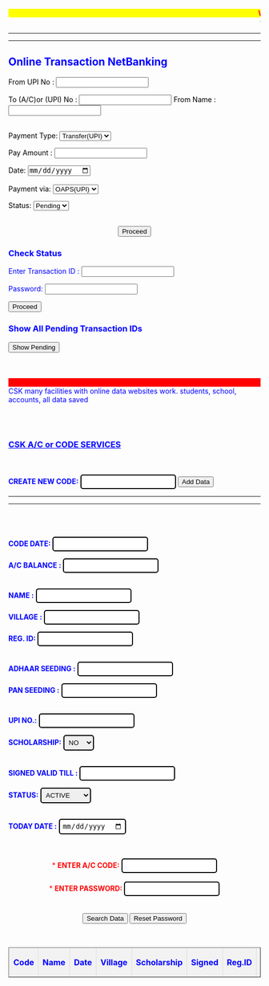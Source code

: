 <!DOCTYPE html>
<html lang="en">
<head>
    <meta charset="UTF-8">
    <meta name="viewport" content="width=device-width, initial-scale=1.0">
    <title>Registration Details</title>
    <style>
       
   button {
      padding: 10px 20px;
      background-color: black;
      color: white;
      border: none;
      border-radius: 5px;
      cursor: pointer;
    }

.result {
      background: #e6ffe6;
      padding: 15px;
      border-radius: 10px;
      margin-top: 15px;
    }   
 .footer {
      background-color: #002b5c;
      color: #fff;
      text-align: center;
      padding: 10px;
      margin-top: 30px;
    }
       
 .container {
      
 padding: 15px;
      border-radius: 10px;
      box-shadow: 0 0 10px #ccc;
      max-width: 1000px;
      margin: auto;
    }
       
 .ss {
      background-color: yellow;
      padding: 15px;
      border-radius: 10px;
      box-shadow: 0 0 10px #ccc;
      max-width: 1000px;
      margin: auto;
    }
       
  .codes    {
           
 border: 2px solid black;
            border-radius: 4px;
            outline: none;
            padding: 4px;
            color: black;
         }
       
.sub {
            color: white;
            background: blue;
            padding: 10px 20px;
            border: none;
            cursor: pointer;
            border-radius: 15px;
        }
        .sub:hover {
            background-color: darkgreen;
        }
        table {
            width: 100%;
            border-collapse: collapse;
        }
        th, td {
            border: 1px solid #dddddd;
            text-align: left;
            padding: 8px;
        }
        th {
            background-color: #f2f2f2;
            font-weight: bold;
        }
        td {
            color: black;
            font-weight: bold;
        }
        .code, .pass {
            border: 2px solid black;
            border-radius: 5px;
            outline: none;
            padding: 5px;
            color: black;
        }
        .code:focus {
            border: 2px solid blue;
        }
        .pass:focus {
            border: 2px solid red;
        }
        
 hr {
  border: none;
  border-top: 0px solid #ccc;
  margin: 0px 0;
}   
 </style>
</head>
<body text="blue">   
    <marquee bgcolor="yellow"><font color="RED"><b>WAHEGURU JI KA KHALSA WAHEGURU JI KI FATEH</b></font></marquee>
    <marquee scrolldelay="1" scrollamount="1">
        <font color="black"><b>ONLY FOR ADMIN PURPOSE USING SATURDAY AND SUNDAY AFFI. TO JASKARAN SINGH DEOL</b></font>
    </marquee>
    <hr><hr>
       <div class="ss">
 
  <h2>Online Transaction NetBanking</h2>

  <form id="bankForm">
   <font color="black"> <label for="fromAccount">From UPI No :</label>
    <input type="number" class="codes" id="fromAccount" required>

  <label for="toAccount">To (A/C)or (UPI) No :</label>
    <input type="number" class="codes" id="toAccount" required>
    <label for="fullName">From Name :</label>
    <input type="text" id="fullName" class="codes" required><br><br>

  <label for="paymentType">Payment Type:</label>
    <select id="paymentType" class="codes" required>
      <option value="Transfer(UPI)">Transfer(UPI)</option>
          </select>

 <label for="amount">Pay Amount :</label>
    <input type="number" class="codes" id="amount" required>

  <label for="date">Date:</label>
    <input type="date" id="date" class="codes" required><br><br>
    <label for="paymentVia">Payment via:</label>
    <select id="paymentVia" class="codes" required>
      <option value="OAPS(UPI)">OAPS(UPI)</option>
      <option value="Debit Card">Debit Card</option>
    </select>

 <label for="status">Status:</label>
    <select id="status" class="codes" required>
      <option value="Pending">Pending</option>
     <option value=" Diclined ">Diclined</option>
     <option value="Verified">Verified</option>
    </select>   </font>  <br><br>

  <center><button type="submit">Proceed</button></center>
  </form>

  <div class="search-section">
    <h3>Check Status</h3>
    <label for="searchAccountNumber">Enter Transaction ID :</label>
    <input type="text" class="codes" id="searchAccountNumber">

 <label for="searchPassword">Password:</label>
  <input type="password"  class="codes" id="searchPassword">

<button onclick="searchAccount()">Proceed</button>
  </div>

  <div id="accountResult" class="result" style="display: none;"></div>

  <div id="editSection" class="edit-section" style="display: none;">
    <h3>Edit Record</h3>
    <label for="editName">Name:</label>
    <input type="text" class="codes" id="editName">

 <label for="editAmount">Pay (INR) Amount):</label>
    <input type="number" class="codes" id="editAmount">

  <label for="editStatus">Status:</label>
    <select id="editStatus"   class="codes">
      <option value="Pending">Pending</option>
      <option value="Verified">Verified</option>
    </select>
    <label for="editPassword">Password:</label>
    <input type="password" class="codes" id="editPassword" required>

  <button onclick="saveChanges()">Save Changes</button>
  </div>

  <div>
    <h3>Show All Pending Transaction IDs</h3>
    <button onclick="showPendingAccounts()">Show Pending</button>
      </div>
 <br> <br>   <br>
  </div>

  <div id="pendingResults" class="result" style="display: none;"></div>

  <script>
    let currentEditIndex = -1;

    function generateAccountNumber() {
      const accounts = JSON.parse(localStorage.getItem('bankAccounts')) || [];
      const letters = 'ABCDEFGHIJKLMNOPQRSTUVWXYZ';
      let accountNumber;

      do {
        let alphaPart = '';
        for (let i = 0; i < 4; i++) {
          alphaPart += letters.charAt(Math.floor(Math.random() * letters.length));
        }

        let numPart = Math.floor(1000 + Math.random() * 9000); // 4-digit number

        accountNumber = alphaPart + numPart;
      } while (accounts.some(acc => acc.accountNumber === accountNumber));

      return accountNumber;
    }

    document.getElementById('bankForm').addEventListener('submit', function (e) {
      e.preventDefault();

      const fromAccount = document.getElementById('fromAccount').value;
      const toAccount = document.getElementById('toAccount').value;
      const name = document.getElementById('fullName').value;
      const paymentType = document.getElementById('paymentType').value;
      const amount = document.getElementById('amount').value;
      const date = document.getElementById('date').value;
      const paymentVia = document.getElementById('paymentVia').value;
      const status = document.getElementById('status').value;
      const password = document.getElementById('password').value;

      if (password !== "Q02") {
        alert("Invalid password. You must enter correct password to register.");
        return;
      }

      const accountNumber = generateAccountNumber();

      const accountData = {
        accountNumber,
        fromAccount,
        toAccount,
        name,
        paymentType,
        amount,
        date,
        paymentVia,
        status
      };

      const accounts = JSON.parse(localStorage.getItem('bankAccounts')) || [];
      accounts.push(accountData);
      localStorage.setItem('bankAccounts', JSON.stringify(accounts));

      alert(`Success!  Your Transaction ID is: ${accountNumber}`);
      document.getElementById('bankForm').reset();
    });

    function searchAccount() {
      const searchNumber = document.getElementById('searchAccountNumber').value;
      const searchPassword = document.getElementById('searchPassword').value;

      const resultDiv = document.getElementById('accountResult');
      const editSection = document.getElementById('editSection');

      if (searchPassword !== "Q02") {
        resultDiv.innerHTML = 'Invalid password. You must enter correct password to search.';
        resultDiv.style.display = 'block';
        editSection.style.display = 'none';
        return;
      }

      const accounts = JSON.parse(localStorage.getItem('bankAccounts')) || [];
      const foundIndex = accounts.findIndex(acc => acc.accountNumber === searchNumber);

      if (foundIndex !== -1) {
        const found = accounts[foundIndex];
        currentEditIndex = foundIndex;

        resultDiv.innerHTML = `
          <strong>Reference Number:</strong> ${found.accountNumber}<br>
          <strong>Name:</strong> ${found.name}<br>
          <strong>From A/C:</strong> ${found.fromAccount}<br>
          <strong>To A/C:</strong> ${found.toAccount}<br>
          <strong>Payment Type:</strong> ${found.paymentType}<br>
          <strong>Amount:</strong> ${found.amount}<br>
          <strong>Date:</strong> ${found.date}<br>
          <strong>Payment via:</strong> ${found.paymentVia}<br>
          <strong>Status:</strong> ${found.status}
        `;
        resultDiv.style.display = 'block';

        document.getElementById('editName').value = found.name;
        document.getElementById('editAmount').value = found.amount;
        document.getElementById('editStatus').value = found.status;
        editSection.style.display = 'block';
      } else {
        resultDiv.innerHTML = 'Record not found.';
        resultDiv.style.display = 'block';
        editSection.style.display = 'none';
      }
    }

    function saveChanges() {
      const password = document.getElementById('editPassword').value;
      if (password !== "Q02") {
        alert("Invalid password. You must enter correct password to save changes.");
        return;
      }

      const accounts = JSON.parse(localStorage.getItem('bankAccounts')) || [];
      if (currentEditIndex === -1) return;

      accounts[currentEditIndex].name = document.getElementById('editName').value;
      accounts[currentEditIndex].amount = document.getElementById('editAmount').value;
      accounts[currentEditIndex].status = document.getElementById('editStatus').value;

      localStorage.setItem('bankAccounts', JSON.stringify(accounts));
      alert('Record updated successfully.');
      document.getElementById('editSection').style.display = 'none';
      document.getElementById('accountResult').style.display = 'none';
    }

    function showPendingAccounts() {
      const accounts = JSON.parse(localStorage.getItem('bankAccounts')) || [];
      const pending = accounts.filter(acc => acc.status === "Pending");

      const resultDiv = document.getElementById('pendingResults');
      if (pending.length === 0) {
        resultDiv.innerHTML = "No pending Transaction Id found.";
      } else {
        resultDiv.innerHTML = "<strong>Pending Reference Numbers:</strong><br><ul>" +
          pending.map(acc => `<li>${acc.accountNumber} - ${acc.name}</li>`).join('') +
          "</ul>";
      }

      resultDiv.style.display = 'block';
    }
  </script>   
     
<marquee bgcolor="red" scrolldelay="1" scrollamount="1">
    <font color="yellow"><b>ONLY FOR ADMIN PURPOSE USING SATURDAY AND SUNDAY AFFI. TO JASKARAN SINGH DEOL</b></font>
</marquee>
<br>

<div class="footer">
    CSK many facilities with online data websites work. students, school, accounts, all data saved
</div>

<br><br>

<div class="container">
    <h3><u>CSK A/C or CODE SERVICES</u></h3>
    <br><br>
 <form id="studentForm">
        <input type="hidden" id="editingRowIndex">
  <label for="newCode"><b>CREATE NEW CODE:</b></label>
        <input type="number" id="newCode" class="code"> 
        <input type="button" value="Add Data" class="sub" onclick="addStudent()">
        <br><hr><hr> <br>      <br>  <br>
<label for="studentD"><b>CODE DATE:</b></label>
        <input type="text" id="studentD" class="code" required>

  <label for="studentB"><b>A/C BALANCE :</b></label>
        <input type="number" id="studentB" class="code" required><br><br>

 <label for="studentreg"><b>NAME :</b></label>
        <input type="text" id="studentreg" class="code" required>

<label for="studentrecipt"><b>VILLAGE :</b></label>
        <input type="text" id="studentrecipt" class="code" required>

  <label for="studentstatus"><b>REG. ID:</b></label>
        <input type="text" id="studentstatus" class="code"><br><br>

<label for="studentAdhaar"><b>ADHAAR SEEDING :</b></label>
        <input type="text" id="studentAdhaar" class="code" required>

   <label for="studentPan"><b>PAN SEEDING :</b></label>
        <input type="text" id="studentPan" class="code" required><br><br>

 <label for="studentform"><b>UPI NO.:</b></label>
        <input type="number" id="studentform" class="code">

  <label for="studentpay"><b>SCHOLARSHIP:</b></label>
        <select id="studentpay" class="code">
            <option value="NO">NO</option>
            <option value="YES">YES</option>
        </select><br><br>

 <label for="studentTD"><b>SIGNED VALID TILL :</b></label>
        <input type="text" id="studentTD" class="code" required>

  <label for="studentsign"><b>STATUS:</b></label>
        <select id="studentsign" class="code">
            <option value="ACTIVE">ACTIVE</option>
            <option value="DEACTIVE">DEACTIVE</option>
        </select><br><br>

  <label for="studenttype"><b>TODAY DATE :</b></label>
        <input type="date" id="studenttype" class="code" required>
        <br><br><br>
<center>
            <font color="red">*
            <label for="studentID"><b>ENTER A/C  CODE:</b></label> </font>
            <input type="number" id="studentID" class="code" required> 
        </center>
        <br>
        <center>
            <font color="red">*</font>  
            <label for="password"><font color="red"><b>ENTER PASSWORD:</b></font></label>
            <input type="password" id="password" class="pass" required>
        </center><br><br>
 <center>
            <input type="button" value="Search Data" class="sub" onclick="searchStudent()">
            <input type="button" value="Save Changes" id="saveButton" class="sub" style="display:none;" onclick="saveEditedStudent()">
            
<input type="button" value="Reset Password" class="sub" onclick="resetPassword()">                 
        </center>    </form>
</div>

<br>

<table id="feesTable" border="1">
    <thead>
        <tr>
            <th>Code</th>
            <th>Name</th>
            <th>Date</th>
            <th>Village</th>
            <th>Scholarship</th>
            <th>Signed</th>
            <th>Reg.ID</th>
            <th>UPI NO.</th>
            <th>ADHAAR seeding</th>
            <th>PAN Seeding</th>
            <th>BAL.(INR)</th>
            <th>Last Update</th>
            <th>Status</th>
            <th>Actions</th>
        </tr>
    </thead>
    <tbody></tbody>
</table>

<div id="transactionHistory" style="margin-top:20px;"></div>

<script>

// Initial Setup
if (!localStorage.getItem("adminPassword")) {
    localStorage.setItem("adminPassword", "Q02");
}

let editIndex = null; // Declare this globally

// Add Student
function addStudent() {
    let password = document.getElementById("password").value.trim();
    if (password !== localStorage.getItem("adminPassword")) {
        alert("Incorrect password.");
        return;
    }
    let students = JSON.parse(localStorage.getItem("students")) || [];
    let newStudent = {
        studentID: document.getElementById("studentID").value.trim(),
        studentreg: document.getElementById("studentreg").value.trim(),
        studentD: document.getElementById("studentD").value.trim(),
        studentrecipt: document.getElementById("studentrecipt").value.trim(),
        studentpay: document.getElementById("studentpay").value.trim(),
        studentTD: document.getElementById("studentTD").value.trim(),
        studentstatus: document.getElementById("studentstatus").value.trim(),
        studentform: document.getElementById("studentform").value.trim(),
        studentAdhaar: document.getElementById("studentAdhaar").value.trim(),
        studentPan: document.getElementById("studentPan").value.trim(),
        studentB: parseFloat(document.getElementById("studentB").value.trim()),
        studenttype: document.getElementById("studenttype").value.trim(),
        studentsign: document.getElementById("studentsign").value.trim(),
        history: []
    };
    students.push(newStudent);
    localStorage.setItem("students", JSON.stringify(students));
    alert("Data added successfully!");
    document.getElementById("studentForm").reset();
    searchStudent();
}

// Search Student
function searchStudent() {
    let searchID = document.getElementById("studentID").value.trim();
    let password = document.getElementById("password").value.trim();
    if (!searchID) {
        alert("Enter Code.");
        return;
    }
    if (password !== localStorage.getItem("adminPassword")) {
        alert("Incorrect password.");
        return;
    }

    let students = JSON.parse(localStorage.getItem("students")) || [];
    let tableBody = document.getElementById("feesTable").getElementsByTagName('tbody')[0];
    tableBody.innerHTML = "";

    let found = false;
    students.forEach((student, index) => {
        if (student.studentID === searchID) {
            found = true;
            let row = tableBody.insertRow();
            Object.entries(student).forEach(([key, value]) => {
                let cell = row.insertCell();
                if (key === "studentB") {
                    cell.innerHTML = `<span style="color:green;">₹${value}</span>`;
                } else if (key === "studentTD") {
                    cell.innerHTML = `<span style="color:red;">${value}</span>`;
                } else if (key === "studentAdhaar") {
                    cell.innerHTML = `<span style="color:green;">${value}</span>`;
                } else {
                    cell.textContent = value;
                }
            });
            let actionsCell = row.insertCell();
            actionsCell.innerHTML = `
                <button onclick="editStudent(${index})">Edit</button>
                <button onclick="deleteStudent(${index})">Delete</button>
                <button onclick="transferMoney(${index})">Transfer</button>
                <button onclick="depositMoney(${index})">Deposit</button>
                <button onclick="withdrawMoney(${index})">Withdraw</button>
                <button onclick="showHistory('${student.studentID}')">History</button>`;
        }
    });
    if (!found) {
        alert("Code not found.");
    }
}

// Edit Student
function editStudent(index) {
    let password = prompt("Enter password to edit:");
    if (password !== localStorage.getItem("adminPassword")) {
        alert("Incorrect password.");
        return;
    }

    let students = JSON.parse(localStorage.getItem("students")) || [];
    let student = students[index];

    document.getElementById("studentID").value = student.studentID;
    document.getElementById("studentreg").value = student.studentreg;
    document.getElementById("studentD").value = student.studentD;
    document.getElementById("studentrecipt").value = student.studentrecipt;
    document.getElementById("studentpay").value = student.studentpay;
    document.getElementById("studentTD").value = student.studentTD;
    document.getElementById("studentstatus").value = student.studentstatus;
    document.getElementById("studentform").value = student.studentform;
    document.getElementById("studentAdhaar").value = student.studentAdhaar;
    document.getElementById("studentPan").value = student.studentPan;
    document.getElementById("studentB").value = student.studentB;
    document.getElementById("studenttype").value = student.studenttype;
    document.getElementById("studentsign").value = student.studentsign;

    editIndex = index;
    document.getElementById("saveButton").style.display = "inline-block";
}

// Save Edited Student
function saveEditedStudent() {
    let password = document.getElementById("password").value.trim();
    if (password !== localStorage.getItem("adminPassword")) {
        alert("Incorrect password. Cannot save changes.");
        return;
    }

    let students = JSON.parse(localStorage.getItem("students")) || [];
    let updatedStudent = {
        studentID: document.getElementById("studentID").value.trim(),
        studentreg: document.getElementById("studentreg").value.trim(),
        studentD: document.getElementById("studentD").value.trim(),
        studentrecipt: document.getElementById("studentrecipt").value.trim(),
        studentpay: document.getElementById("studentpay").value.trim(),
        studentTD: document.getElementById("studentTD").value.trim(),
        studentstatus: document.getElementById("studentstatus").value.trim(),
        studentform: document.getElementById("studentform").value.trim(),
        studentAdhaar: document.getElementById("studentAdhaar").value.trim(),
        studentPan: document.getElementById("studentPan").value.trim(),
        studentB: parseFloat(document.getElementById("studentB").value.trim()),
        studenttype: document.getElementById("studenttype").value.trim(),
        studentsign: document.getElementById("studentsign").value.trim()
    };

    if (editIndex !== null) {
        students[editIndex] = updatedStudent;
        localStorage.setItem("students", JSON.stringify(students));
        alert("Changes saved successfully!");
        document.getElementById("studentForm").reset();
        document.getElementById("saveButton").style.display = "none";
        editIndex = null;
        searchStudent();
    } else {
        alert("No student selected for editing.");
    }
}

// Delete Student
function deleteStudent(index) {
    let password = prompt("Enter password to delete:");
    if (password !== localStorage.getItem("adminPassword")) {
        alert("Incorrect password.");
        return;
    }
    let students = JSON.parse(localStorage.getItem("students")) || [];
    students.splice(index, 1);
    localStorage.setItem("students", JSON.stringify(students));
    searchStudent();
}

// Transfer Money
function transferMoney(index) {
    let password = prompt("Enter password for transfer:");
    if (password !== localStorage.getItem("adminPassword")) {
        alert("Incorrect password.");
        return;
    }

    let students = JSON.parse(localStorage.getItem("students")) || [];
    let sender = students[index];
    let amount = parseFloat(prompt(`Current Balance: ₹${sender.studentB}\nEnter amount to transfer:`));

    if (isNaN(amount) || amount <= 0) {
        alert("Invalid amount.");
        return;
    }

    if (amount > sender.studentB) {
        alert("Insufficient Balance.");
        return;
    }

    let recipientCode = prompt("Enter the recipient's CODE:");
    let recipient = students.find(student => student.studentID === recipientCode);

    if (!recipient) {
        alert("Recipient code not found.");
        return;
    }

    let transactionId = prompt("Enter Transaction ID:");
    sender.studentB = (sender.studentB - amount).toFixed(2);
    recipient.studentB = (parseFloat(recipient.studentB) + amount).toFixed(2);

    localStorage.setItem("students", JSON.stringify(students));

    let transactions = JSON.parse(localStorage.getItem("transactions")) || [];
    transactions.push({
        transactionId: transactionId,
        sender: sender.studentID,
        recipient: recipient.studentID,
        amount: amount,
        date: new Date().toLocaleString(),
        senderBalance: sender.studentB,
        recipientBalance: recipient.studentB,
        type: "transfer"
    });
    localStorage.setItem("transactions", JSON.stringify(transactions));

    alert(`₹${amount} transferred successfully!`);
    searchStudent();
}

// Deposit Money
function depositMoney(index) {
    let password = prompt("Enter password to deposit:");
    if (password !== localStorage.getItem("adminPassword")) {
        alert("Incorrect password.");
        return;
    }

    let students = JSON.parse(localStorage.getItem("students")) || [];
    let student = students[index];
    let amount = parseFloat(prompt("Enter amount to deposit:"));

    if (isNaN(amount) || amount <= 0) {
        alert("Invalid amount.");
        return;
    }

    student.studentB = (parseFloat(student.studentB) + amount).toFixed(2);
    localStorage.setItem("students", JSON.stringify(students));

    let checkId = prompt("Enter Check Number:");

    let transactions = JSON.parse(localStorage.getItem("transactions")) || [];
    transactions.push({
        transactionId: checkId,
        sender: "CASH",
        recipient: student.studentID,
        amount: amount,
        date: new Date().toLocaleString(),
        recipientBalance: student.studentB,
        type: "deposit"
    });
    localStorage.setItem("transactions", JSON.stringify(transactions));

    alert(`₹${amount} deposited successfully!`);
    searchStudent();
}

// Withdraw Money
function withdrawMoney(index) {
    let password = prompt("Enter password to withdraw:");
    if (password !== localStorage.getItem("adminPassword")) {
        alert("Incorrect password.");
        return;
    }

    let students = JSON.parse(localStorage.getItem("students")) || [];
    let student = students[index];
    let amount = parseFloat(prompt("Enter amount to withdraw:"));

    if (isNaN(amount) || amount <= 0 || amount > parseFloat(student.studentB)) {
        alert("Invalid or insufficient amount.");
        return;
    }

    student.studentB = (parseFloat(student.studentB) - amount).toFixed(2);
    localStorage.setItem("students", JSON.stringify(students));

    let checkId = prompt("Enter Check Number:");

    let transactions = JSON.parse(localStorage.getItem("transactions")) || [];
    transactions.push({
        transactionId: checkId,
        sender: student.studentID,
        recipient: "CASH",
        amount: amount,
        date: new Date().toLocaleString(),
        senderBalance: student.studentB,
        type: "withdraw"
    });
    localStorage.setItem("transactions", JSON.stringify(transactions));

    alert(`₹${amount} withdrawn successfully!`);
    searchStudent();
}

// Show Transaction History
function showHistory(code) {
    let password = prompt("Enter password to view history:");
    if (password !== localStorage.getItem("adminPassword")) {
        alert("Incorrect password.");
        return;
    }

    let transactions = JSON.parse(localStorage.getItem("transactions")) || [];
    let historyDiv = document.getElementById("transactionHistory");

    if (!historyDiv) {
        alert("History div not found! Make sure you have <div id='transactionHistory'></div> in your HTML.");
        return;
    }

    let history = transactions.filter(t => t.sender === code || t.recipient === code);

    if (history.length === 0) {
        historyDiv.innerHTML = `<h3>No transaction history for Code: <span style="color:blue;">${code}</span></h3>`;
        return;
    }

    let html = `<h3>Transaction History for <span style="color:blue;">${code}</span>:</h3>
    <table border="1" cellpadding="5" cellspacing="0" style="border-collapse:collapse; width:100%;">
        <thead>
            <tr style="background:#f2f2f2;">
                <th>Transaction ID</th>
                <th>Type</th>
                <th>Amount</th>
                <th>A/C or UPI </th>
                <th>Date</th>
                <th>Available Balance</th>
            </tr>
        </thead><tbody>`;

    history.forEach(t => {
        let isSender = t.sender === code;
        let amount = (isSender ? "-" : "+") + "₹" + parseFloat(t.amount).toFixed(2);
        let balance = isSender ? t.senderBalance : t.recipientBalance;
        let type = t.type === "deposit" ? "Deposit" : t.type === "withdraw" ? "Withdraw" : (isSender ? "Debit" : "Credit");
        let color = (isSender && t.type !== "deposit") || t.type === "withdraw" ? "red" : "green";
        let otherParty = isSender ? t.recipient : t.sender;

        html += `<tr>
            <td>${t.transactionId}</td>
            <td style="color:${color};">${type}</td>
            <td style="color:${color};">${amount}</td>
            <td>${otherParty}</td>
            <td>${t.date}</td>
            <td>₹${balance}</td>
        </tr>`;
    });

    html += `</tbody></table>`;

    historyDiv.innerHTML = html;
}

// Reset Password
function resetPassword() {
    let userId = prompt("Enter User ID to reset password:");
    if (userId === "JASK9781") {
        let newPass = prompt("Enter New Password:");
        if (newPass) {
            localStorage.setItem("adminPassword", newPass.trim());
            alert("Password reset successful!");
        }
    } else {
        alert("Wrong User ID.");
        
    }
}

</script>  
</body>
</html>
